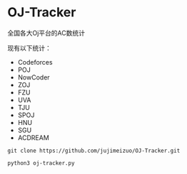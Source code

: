 # OJ-Tracker
全国各大Oj平台的AC数统计

现有以下统计：
- Codeforces
- POJ
- NowCoder
- ZOJ
- FZU
- UVA
- TJU
- SPOJ
- HNU
- SGU
- ACDREAM

```shell
git clone https://github.com/jujimeizuo/OJ-Tracker.git

python3 oj-tracker.py
```
